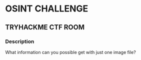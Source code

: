 # OSINT CHALLENGE
## TRYHACKME CTF ROOM

### Description
What information can you possible get with just one image file?